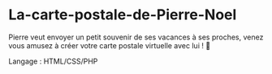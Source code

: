 # La-carte-postale-de-Pierre-Noel
Pierre veut envoyer un petit souvenir de ses vacances à ses proches, venez vous amusez à créer votre carte postale virtuelle avec lui ! :candy:

Langage : HTML/CSS/PHP
